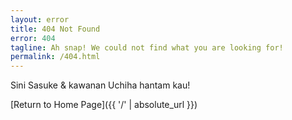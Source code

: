 ```yaml
---
layout: error
title: 404 Not Found
error: 404
tagline: Ah snap! We could not find what you are looking for!
permalink: /404.html
---
```


Sini Sasuke & kawanan Uchiha hantam kau!

[Return to Home Page]({{ '/' | absolute_url }})
